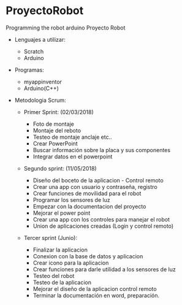 # ProyectoRobot
Programming the robot arduino
Proyecto Robot

- Lenguajes a utilizar:

  - Scratch
  - Arduino

- Programas:

  - myappinventor
  - Arduino(C++)

- Metodologia Scrum:

  - Primer Sprint: (02/03/2018)

    - Foto de montaje
    - Montaje del reboto
    - Testeo de montaje anclaje etc..
    - Crear PowerPoint
    - Buscar información sobre la placa y sus componentes
    - Integrar datos en el powerpoint

  - Segundo sprint: (11/05/2018)

    - Diseño del boceto de la aplicacion - Control remoto
    - Crear una app con usuario y contraseña, registro
    - Crear funciones de movilidad para el robot
    - Programar los sensores de luz
    - Empezar con la documentacion del proyecto
    - Mejorar el power point
    - Crear una app con los controles para manejar el robot
    - Union de aplicaciones creadas (Login y control remoto)

  - Tercer sprint (Junio):

    - Finalizar la aplicacion
    - Conexion con la base de datos y aplicacion
    - Crear icono para la aplicacion
    - Crear funciones para darle utilidad a los sensores de luz
    - Testeo del robot
    - Testeo de la aplicacion
    - Mejorar el diseño de la aplicacion control remoto
    - Terminar la documentación en word, preparación.
